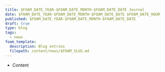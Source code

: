 ```yaml
---
title: $FOAM_DATE_YEAR-$FOAM_DATE_MONTH-$FOAM_DATE_DATE Journal
date: $FOAM_DATE_YEAR-$FOAM_DATE_MONTH-$FOAM_DATE_DATE $FOAM_DATE_HOUR:$FOAM_DATE_MINUTE:$FOAM_DATE_SECOND $CURRENT_TIMEZONE_OFFSET
published: $FOAM_DATE_YEAR-$FOAM_DATE_MONTH-$FOAM_DATE_DATE
draft: true
type: blog
tags:
  - news
foam_template:
  description: Blog entries
  filepath: content/news/$FOAM_SLUG.md
---
```


* Content
